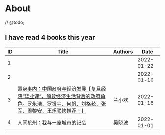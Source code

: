 # About

// @todo;

<!--START_SECTION:my_kindle-->
## I have read 4 books this year

| ID | Title | Authors | Date | 
 | ---- | ---- | ---- | ---- |
| 1 |  |  | 2022-01-22 |
| 2 |  |  | 2022-01-16 |
| 3 | [置身事内：中国政府与经济发展【复旦经院“毕业课”，解读经济生活背后的政府角色。罗永浩、罗振宇、何帆、刘格菘、张军、周黎安、王烁联袂推荐！】](https://www.amazon.cn/dp/B099Z8WNY8) | 兰小欢 | 2022-01-16 |
| 4 | [人间杭州：我与一座城市的记忆](https://www.amazon.cn/dp/B09MQNWFSF) | 吴晓波 | 2022-01-01 |

<!--END_SECTION:my_kindle-->
